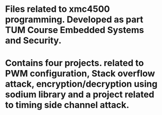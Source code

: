 # Files related to xmc4500 programming. Developed as part TUM Course Embedded Systems and Security.
# Contains four projects. related to PWM configuration, Stack overflow attack, encryption/decryption using sodium library and a project related to timing side channel attack.

